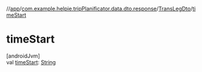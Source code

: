 //[app](../../../index.md)/[com.example.helpie.tripPlanificator.data.dto.response](../index.md)/[TransLegDto](index.md)/[timeStart](time-start.md)

# timeStart

[androidJvm]\
val [timeStart](time-start.md): [String](https://kotlinlang.org/api/latest/jvm/stdlib/kotlin/-string/index.html)
